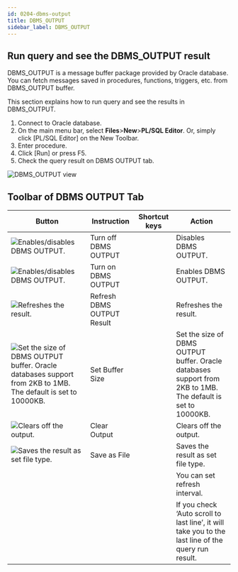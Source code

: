 ```yaml
---
id: 0204-dbms-output
title: DBMS_OUTPUT
sidebar_label: DBMS_OUTPUT
---
```


## Run query and see the DBMS_OUTPUT result

DBMS_OUTPUT is a message buffer package provided by Oracle database.  
You can fetch messages saved in procedures, functions, triggers, etc. from DBMS_OUTPUT buffer.

This section explains how to run query and see the results in DBMS_OUTPUT.

1. Connect to Oracle database.
2. On the main menu bar, select **Files**>**New**>**PL/SQL Editor**. Or, simply click [PL/SQL Editor] on the New Toolbar.
3. Enter procedure.
4. Click [Run] or press F5.
5. Check the query result on DBMS OUTPUT tab.

![DBMS_OUTPUT view](https://s3.ap-northeast-2.amazonaws.com/sqlgate-resource/captures/DBMS_OUTPUT/dbmsoutput-plsql-editor.png)


## Toolbar of DBMS OUTPUT Tab

| Button | Instruction | Shortcut keys | Action |
| --- | --- | --- | --- |
| ![Enables/disables DBMS OUTPUT.](https://s3.ap-northeast-2.amazonaws.com/sqlgate-resource/captures/DBMS_OUTPUT/icon-sql-editor-turnOffDBMSOutput.png) | Turn off DBMS OUTPUT| | Disables DBMS OUTPUT. |
| ![Enables/disables DBMS OUTPUT.](https://s3.ap-northeast-2.amazonaws.com/sqlgate-resource/captures/DBMS_OUTPUT/icon-sql-editor-turnOffDBMSOutput.png) | Turn on DBMS OUTPUT| | Enables DBMS OUTPUT. |
| ![Refreshes the result.](https://s3.ap-northeast-2.amazonaws.com/sqlgate-resource/captures/DBMS_OUTPUT/icon-sql-editor-refreshDBMSOutput.png) | Refresh DBMS OUTPUT Result| | Refreshes the result. |
| ![Set the size of DBMS OUTPUT buffer. Oracle databases support from 2KB to 1MB. The default is set to 10000KB.](https://s3.ap-northeast-2.amazonaws.com/sqlgate-resource/captures/DBMS_OUTPUT/icon-sql-editor-setBufferSize.png) | Set Buffer Size| | Set the size of DBMS OUTPUT buffer. Oracle databases support from 2KB to 1MB. The default is set to 10000KB.|
| ![Clears off the output.](https://s3.ap-northeast-2.amazonaws.com/sqlgate-resource/captures/DBMS_OUTPUT/icon-sql-editor-clearOutput.png) | Clear Output| | Clears off the output.|
| ![Saves the result as set file type.](https://s3.ap-northeast-2.amazonaws.com/sqlgate-resource/captures/DBMS_OUTPUT/icon-sql-editor-saveAsFile.png) | Save as File| | Saves the result as set file type. |
| | | | You can set refresh interval. |
| | | | If you check ‘Auto scroll to last line’, it will take you to the last line of the query run result.|
